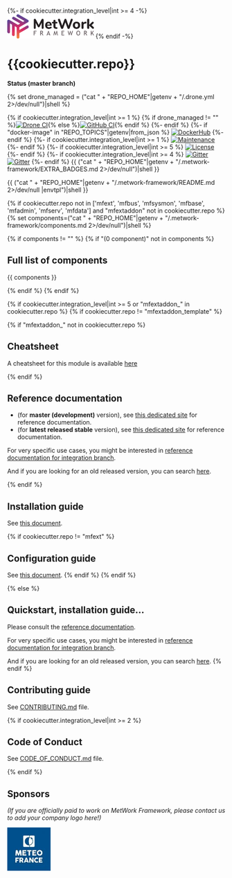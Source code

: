 {%- if cookiecutter.integration_level|int >= 4 -%}
[![logo](https://raw.githubusercontent.com/metwork-framework/resources/master/logos/metwork-white-logo-small.png)](http://www.metwork-framework.org)
{% endif -%}
# {{cookiecutter.repo}}

[//]: # (automatically generated from https://github.com/metwork-framework/resources/blob/master/cookiecutter/_%7B%7Bcookiecutter.repo%7D%7D/README.md)

**Status (master branch)**

{% set drone_managed = ("cat " + "REPO_HOME"|getenv + "/.drone.yml 2>/dev/null")|shell %}

{% if cookiecutter.integration_level|int >= 1 %}
{% if drone_managed != "" %}[![Drone CI](http://metwork-framework.org:8000/api/badges/metwork-framework/{{cookiecutter.repo}}/status.svg)](http://metwork-framework.org:8000/metwork-framework/{{cookiecutter.repo}}){% else %}[![GitHub CI](https://github.com/metwork-framework/{{cookiecutter.repo}}/workflows/CI/badge.svg?branch=master)](https://github.com/metwork-framework/{{cookiecutter.repo}}/actions?query=workflow%3ACI&branch=master){% endif %}
{%- endif %}
{%- if "docker-image" in "REPO_TOPICS"|getenv|from_json %}
[![DockerHub](https://github.com/metwork-framework/resources/blob/master/badges/dockerhub_link.svg)](https://hub.docker.com/r/metwork/{{cookiecutter.repo}}/)
{%- endif %}
{%- if cookiecutter.integration_level|int >= 1 %}
[![Maintenance](https://github.com/metwork-framework/resources/blob/master/badges/maintained.svg)]()
{%- endif %}
{%- if cookiecutter.integration_level|int >= 5 %}
[![License](https://github.com/metwork-framework/resources/blob/master/badges/bsd.svg)]()
{%- endif %}
{%- if cookiecutter.integration_level|int >= 4 %}
[![Gitter](https://github.com/metwork-framework/resources/blob/master/badges/community-en.svg)](https://gitter.im/metwork-framework/community-en?utm_source=badge&utm_medium=badge&utm_campaign=pr-badge)
[![Gitter](https://github.com/metwork-framework/resources/blob/master/badges/community-fr.svg)](https://gitter.im/metwork-framework/community-fr?utm_source=badge&utm_medium=badge&utm_campaign=pr-badge)
{%- endif %}
{{ ("cat " + "REPO_HOME"|getenv + "/.metwork-framework/EXTRA_BADGES.md 2>/dev/null")|shell }}

[//]: # (TABLE_OF_CONTENTS_PLACEHOLDER)

{{ ("cat " + "REPO_HOME"|getenv + "/.metwork-framework/README.md 2>/dev/null |envtpl")|shell }}

{% if cookiecutter.repo not in ['mfext', 'mfbus', 'mfsysmon', 'mfbase', 'mfadmin', 'mfserv', 'mfdata'] and "mfextaddon" not in cookiecutter.repo %}
{% set components=("cat " + "REPO_HOME"|getenv + "/.metwork-framework/components.md 2>/dev/null")|shell %}

{% if components != "" %}
{% if "(0 component)" not in components %}

## Full list of components

{{ components }}

{% endif %}
{% endif %}

{% if cookiecutter.integration_level|int >= 5  or "mfextaddon_" in cookiecutter.repo %}
{% if cookiecutter.repo != "mfextaddon_template" %}

{% if "mfextaddon_" not in cookiecutter.repo %}

## Cheatsheet

A cheatsheet for this module is available [here](.metwork-framework/cheatsheet.md)

{% endif %}

## Reference documentation

- (for **master (development)** version), see [this dedicated site](http://metwork-framework.org/pub/metwork/continuous_integration/docs/master/{{cookiecutter.repo}}/) for reference documentation.
- (for **latest released stable** version), see [this dedicated site](http://metwork-framework.org/pub/metwork/releases/docs/stable/{{cookiecutter.repo}}/) for reference documentation.

For very specific use cases, you might be interested in
[reference documentation for integration branch](http://metwork-framework.org/pub/metwork/continuous_integration/docs/integration/{{cookiecutter.repo}}/).

And if you are looking for an old released version, you can search [here](http://metwork-framework.org/pub/metwork/releases/docs/).

{% endif %}

## Installation guide

See [this document](.metwork-framework/install_a_metwork_package.md).

{% if cookiecutter.repo != "mfext" %}
## Configuration guide

See [this document](.metwork-framework/configure_a_metwork_package.md).
{% endif %}
{% endif %}

{% else %}

## Quickstart, installation guide...

Please consult the [reference documentation](http://metwork-framework.org/pub/metwork/continuous_integration/docs/master/{{cookiecutter.repo}}/).

For very specific use cases, you might be interested in
[reference documentation for integration branch](http://metwork-framework.org/pub/metwork/continuous_integration/docs/integration/{{cookiecutter.repo}}/).

And if you are looking for an old released version, you can search [here](http://metwork-framework.org/pub/metwork/releases/docs/).
{% endif %}

## Contributing guide

See [CONTRIBUTING.md](CONTRIBUTING.md) file.

{% if cookiecutter.integration_level|int >= 2 %}

## Code of Conduct

See [CODE_OF_CONDUCT.md](CODE_OF_CONDUCT.md) file.

{% endif %}

## Sponsors

*(If you are officially paid to work on MetWork Framework, please contact us to add your company logo here!)*

[![logo](https://raw.githubusercontent.com/metwork-framework/resources/master/sponsors/meteofrance-small.jpeg)](http://www.meteofrance.com)
